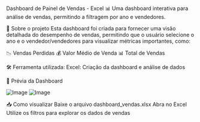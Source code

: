 Dashboard de Painel de Vendas - Excel
📊 Uma dashboard interativa para análise de vendas, permitindo a filtragem por ano e vendedores.

📝 Sobre o projeto
Esta dashboard foi criada para fornecer uma visão detalhada do desempenho de vendas, permitindo que o usuário selecione o ano e o vendedor/vendedores para visualizar métricas importantes, como:

📉 Vendas Perdidas
💰 Valor Médio de Venda
📊 Total de Vendas

🛠 Ferramenta utilizada:
Excel: Criação da dashboard e análise de dados

📸 Prévia da Dashboard

![Image](https://github.com/user-attachments/assets/ef6aa1c5-dac1-4768-b6e1-3ac28926ea3b)
![Image](https://github.com/user-attachments/assets/a2195228-d4bc-4e00-809b-3d765123b360)

📥 Como visualizar
Baixe o arquivo dashboard_vendas.xlsx
Abra no Excel
Utilize os filtros para explorar os dados de vendas
